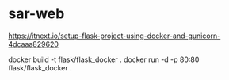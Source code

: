 # sar-web

https://itnext.io/setup-flask-project-using-docker-and-gunicorn-4dcaaa829620


docker build -t flask/flask_docker .
docker run -d -p 80:80 flask/flask_docker .